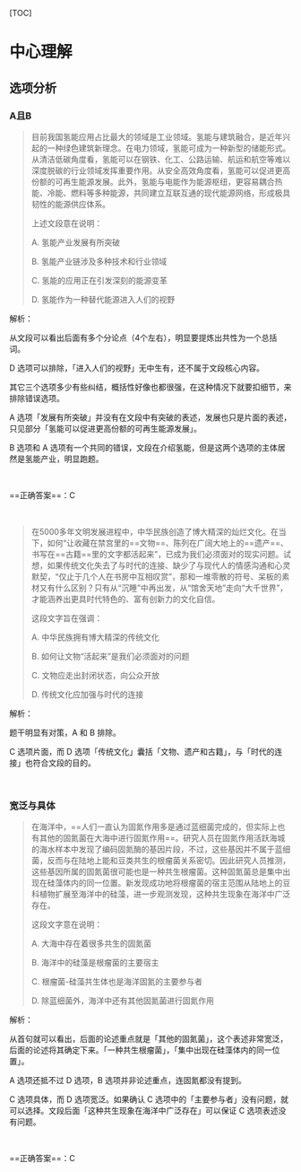 [TOC]

# 中心理解

## 选项分析

### A且B

> 目前我国氢能应用占比最大的领域是工业领域。氢能与建筑融合，是近年兴起的一种绿色建筑新理念。在电力领域，氢能可成为一种新型的储能形式。从清洁低碳角度看，氢能可以在钢铁、化工、公路运输、航运和航空等难以深度脱碳的行业领域发挥重要作用。从安全高效角度看，氢能可以促进更高份额的可再生能源发展。此外，氢能与电能作为能源枢纽，更容易耦合热能、冷能、燃料等多种能源，共同建立互联互通的现代能源网络，形成极具韧性的能源供应体系。
>
> 上述文段意在说明：
>
> A. 氢能产业发展有所突破
>
> B. 氢能产业链涉及多种技术和行业领域
>
> C. 氢能的应用正在引发深刻的能源变革
>
> D. 氢能作为一种替代能源进入人们的视野

解析：

从文段可以看出后面有多个分论点（4个左右），明显要提炼出共性为一个总括词。

D 选项可以排除，「进入人们的视野」无中生有，还不属于文段核心内容。

其它三个选项多少有些纠结，概括性好像也都很强，在这种情况下就要扣细节，来排除错误选项。

A 选项「发展有所突破」并没有在文段中有突破的表述，发展也只是片面的表述，只见部分「氢能可以促进更高份额的可再生能源发展」。

B 选项和 A 选项有一个共同的错误，文段在介绍氢能，但是这两个选项的主体居然是氢能产业，明显跑题。

&nbsp;

==正确答案==：C

&nbsp;

> 在5000多年文明发展进程中，中华民族创造了博大精深的灿烂文化。在当下，如何“让收藏在禁宫里的==文物==、陈列在广阔大地上的==遗产==、书写在==古籍==里的文字都活起来”，已成为我们必须面对的现实问题。试想，如果传统文化失去了与时代的连接、缺少了与现代人的情感沟通和心灵默契，“仅止于几个人在书房中互相叹赏”，那和一堆零散的符号、呆板的素材又有什么区别？只有从“沉睡”中再出发，从“馆舍天地”走向“大千世界”，才能涵养出更具时代特色的、富有创新力的文化自信。
>
> 这段文字旨在强调：
>
> A. 中华民族拥有博大精深的传统文化
>
> B. 如何让文物“活起来”是我们必须面对的问题
>
> C. 文物应走出封闭状态，向公众开放
>
> D. 传统文化应加强与时代的连接

解析：

题干明显有对策，A 和 B 排除。

C 选项片面，而 D 选项「传统文化」囊括「文物、遗产和古籍」，与「时代的连接」也符合文段的目的。

&nbsp;

### 宽泛与具体

> 在海洋中，==人们一直认为固氮作用多是通过蓝细菌完成的，但实际上也有其他的固氮菌在大海中进行固氮作用==。研究人员在固氮作用活跃海城的海水样本中发现了编码固氮酶的基因片段，不过，这些基因并不属于蓝细菌，反而与在陆地上能和豆类共生的根瘤菌关系密切。因此研究人员推测，这些基因所属的固氮菌很可能也是一种共生根瘤菌。这种固氮菌总是集中出现在硅藻体内的同一位置。新发现成功地将根瘤菌的宿主范围从陆地上的豆科植物扩展至海洋中的硅藻，进一步观测发现，这种共生现象在海洋中广泛存在。
>
> 这段文字意在说明：
>
> A. 大海中存在着很多共生的固氮菌
>
> B. 海洋中的硅藻是根瘤菌的主要宿主
>
> C. 根瘤菌-硅藻共生体也是海洋固氮的主要参与者
>
> D. 除蓝细菌外，海洋中还有其他固氮菌进行固氮作用

解析：

从首句就可以看出，后面的论述重点就是「其他的固氮菌」，这个表述非常宽泛，后面的论述将其确定下来。「一种共生根瘤菌」，「集中出现在硅藻体内的同一位置」。

A 选项还抵不过 D 选项，B 选项并非论述重点，连固氮都没有提到。

C 选项具体，而 D 选项宽泛。如果确认 C 选项中的「主要参与者」没有问题，就可以选择。文段后面「这种共生现象在海洋中广泛存在」可以保证 C 选项表述没有问题。

&nbsp;

==正确答案==：C

&nbsp;






